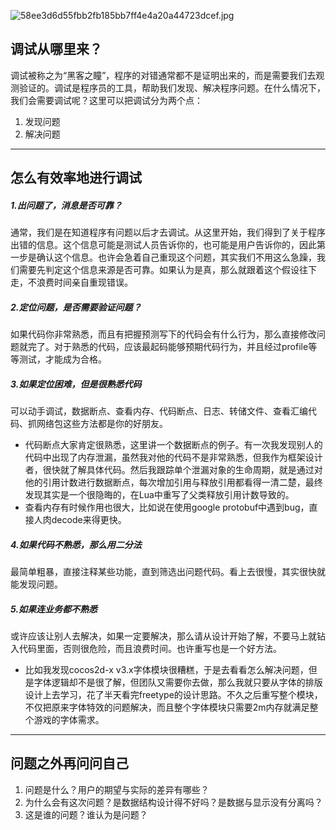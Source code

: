 ![58ee3d6d55fbb2fb185bb7ff4e4a20a44723dcef.jpg](http://upload-images.jianshu.io/upload_images/22450-ad7ba58f324745be.jpg)

## 调试从哪里来？
调试被称之为“黑客之瞳”，程序的对错通常都不是证明出来的，而是需要我们去观测验证的。调试是程序员的工具，帮助我们发现、解决程序问题。在什么情况下，我们会需要调试呢？这里可以把调试分为两个点：
1. 发现问题
2. 解决问题

---

## 怎么有效率地进行调试

##### 1.出问题了，消息是否可靠？
通常，我们是在知道程序有问题以后才去调试。从这里开始，我们得到了关于程序出错的信息。这个信息可能是测试人员告诉你的，也可能是用户告诉你的，因此第一步是确认这个信息。也许会急着自己重现这个问题，其实我们不用这么急躁，我们需要先判定这个信息来源是否可靠。如果认为是真，那么就跟着这个假设往下走，不浪费时间亲自重现错误。

##### 2.定位问题，是否需要验证问题？
如果代码你非常熟悉，而且有把握预测写下的代码会有什么行为，那么直接修改问题就完了。对于熟悉的代码，应该最起码能够预期代码行为，并且经过profile等等测试，才能成为合格。

##### 3.如果定位困难，但是很熟悉代码
可以动手调试，数据断点、查看内存、代码断点、日志、转储文件、查看汇编代码、抓网络包这些方法都是你的好朋友。

* 代码断点大家肯定很熟悉，这里讲一个数据断点的例子。有一次我发现别人的代码中出现了内存泄漏，虽然我对他的代码不是非常熟悉，但我作为框架设计者，很快就了解具体代码。然后我跟踪单个泄漏对象的生命周期，就是通过对他的引用计数进行数据断点，每次增加引用与释放引用都看得一清二楚，最终发现其实是一个很隐晦的，在Lua中重写了父类释放引用计数导致的。
* 查看内存有时候作用也很大，比如说在使用google protobuf中遇到bug，直接人肉decode来得更快。


##### 4.如果代码不熟悉，那么用二分法
最简单粗暴，直接注释某些功能，直到筛选出问题代码。看上去很慢，其实很快就能发现问题。

##### 5.如果连业务都不熟悉
或许应该让别人去解决，如果一定要解决，那么请从设计开始了解，不要马上就钻入代码里面，否则很危险，而且浪费时间。也许重写也是一个好方法。

* 比如我发现cocos2d-x v3.x字体模块很糟糕，于是去看看怎么解决问题，但是字体逻辑却不是很了解，但团队又需要你去做，那么我就只要从字体的排版设计上去学习，花了半天看完freetype的设计思路。不久之后重写整个模块，不仅把原来字体特效的问题解决，而且整个字体模块只需要2m内存就满足整个游戏的字体需求。

---
## 问题之外再问问自己
1. 问题是什么？用户的期望与实际的差异有哪些？
2. 为什么会有这次问题？是数据结构设计得不好吗？是数据与显示没有分离吗？
3. 这是谁的问题？谁认为是问题？



